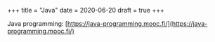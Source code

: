 +++
title = "Java"
date = 2020-06-20
draft = true
+++

Java programming: [https://java-programming.mooc.fi/](https://java-programming.mooc.fi/)
